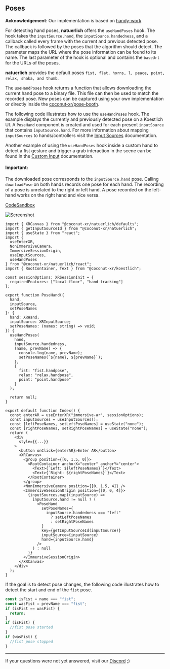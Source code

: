 ## Poses

**Acknowledgement**: Our implementation is based on [handy-work](https://github.com/AdaRoseCannon/handy-work)

For detecting hand poses, **natuerlich** offers the `useHandPoses` hook. The hook takes the `inputSource.hand`, the `inputSource.handedness`, and a callback called every frame with the current and previous detected pose. The callback is followed by the poses that the algorithm should detect. The parameter maps the URL where the pose information can be found to its name. The last parameter of the hook is optional and contains the `baseUrl` for the URLs of the poses.

**natuerlich** provides the default poses `fist, flat, horns, l, peace, point, relax, shaka, and thumb`.

The `useHandPoses` hook returns a function that allows downloading the current hand pose to a binary file. This file can then be used to match the recorded pose. New poses can be captured using your own implementation or directly inside the [coconut-xr/pose-booth](https://github.com/coconut-xr/pose-booth).

The following code illustrates how to use the `useHandPoses` hook. The example displays the currently and previously detected pose on a Koestlich UI. A `PoseHand` component is created and used for each present `inputSource` that contains `inputSource.hand`. For more information about mapping `inputSources` to hands/controllers visit the [Input Sources](./input-sources.md) documentation.

Another example of using the `useHandPoses` hook inside a custom hand to detect a fist gesture and trigger a grab interaction in the scene can be found in the [Custom Input](./custom-input-sources.md) documentation.

#### Important:

The downloaded pose corresponds to the `inputSource.hand` pose. Calling `downloadPose` on both hands records one pose for each hand. The recording of a pose is unrelated to the right or left hand. A pose recorded on the left-hand works on the right hand and vice versa.

[CodeSandbox](https://codesandbox.io/s/natuerlich-poses-nwf4s9?file=/src/app.tsx)

![Screenshot](./poses.gif)

```tsx
import { XRCanvas } from "@coconut-xr/natuerlich/defaults";
import { getInputSourceId } from "@coconut-xr/natuerlich";
import { useState } from "react";
import {
  useEnterXR,
  NonImmersiveCamera,
  ImmersiveSessionOrigin,
  useInputSources,
  useHandPoses
} from "@coconut-xr/natuerlich/react";
import { RootContainer, Text } from "@coconut-xr/koestlich";

const sessionOptions: XRSessionInit = {
  requiredFeatures: ["local-floor", "hand-tracking"]
};

export function PoseHand({
  hand,
  inputSource,
  setPoseNames
}: {
  hand: XRHand;
  inputSource: XRInputSource;
  setPoseNames: (names: string) => void;
}) {
  useHandPoses(
    hand,
    inputSource.handedness,
    (name, prevName) => {
      console.log(name, prevName);
      setPoseNames(`${name}, ${prevName}`);
    },
    {
      fist: "fist.handpose",
      relax: "relax.handpose",
      point: "point.handpose"
    }
  );

  return null;
}

export default function Index() {
  const enterAR = useEnterXR("immersive-ar", sessionOptions);
  const inputSources = useInputSources();
  const [leftPoseNames, setLeftPoseNames] = useState("none");
  const [rightPoseNames, setRightPoseNames] = useState("none");
  return (
    <div
      style={{...}}
    >
      <button onClick={enterAR}>Enter AR</button>
      <XRCanvas>
        <group position={[0, 1.5, 0]}>
          <RootContainer anchorX="center" anchorY="center">
            <Text>{`Left: ${leftPoseNames}`}</Text>
            <Text>{`Right: ${rightPoseNames}`}</Text>
          </RootContainer>
        </group>
        <NonImmersiveCamera position={[0, 1.5, 4]} />
        <ImmersiveSessionOrigin position={[0, 0, 4]}>
          {inputSources.map((inputSource) =>
            inputSource.hand != null ? (
              <PoseHand
                setPoseNames={
                  inputSource.handedness === "left"
                    ? setLeftPoseNames
                    : setRightPoseNames
                }
                key={getInputSourceId(inputSource)}
                inputSource={inputSource}
                hand={inputSource.hand}
              />
            ) : null
          )}
        </ImmersiveSessionOrigin>
      </XRCanvas>
    </div>
  );
}

```

If the goal is to detect pose changes, the following code illustrates how to detect the start and end of the `fist` pose.

```typescript
const isFist = name === "fist";
const wasFist = prevName === "fist";
if (isFist == wasFist) {
  return;
}
if (isFist) {
  //fist pose started
}
if (wasFist) {
  //fist pose stopped
}
```

---

If your questions were not yet answered, visit our [Discord](https://discord.gg/NCYM8ujndE) ;)